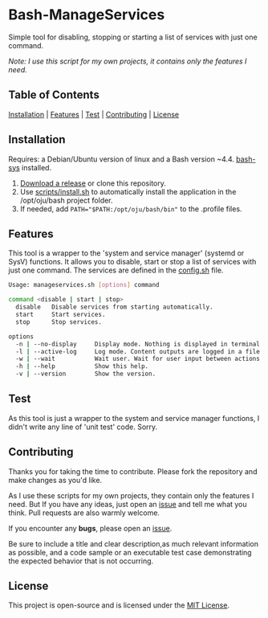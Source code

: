 # Bash-ManageServices

Simple tool for disabling, stopping or starting a list of services with just one command.

*Note: I use this script for my own projects, it contains only the features I need.*

## Table of Contents

[Installation](#installation) | [Features](#features) | [Test](#test) | [Contributing](#contributing) | [License](#license)

## Installation

Requires: a Debian/Ubuntu version of linux and a Bash version ~4.4. [bash-sys](https://github.com/ojullien/bash-sys) installed.

1. [Download a release](https://github.com/ojullien/bash-manageservices/releases) or clone this repository.
2. Use [scripts/install.sh](https://github.com/ojullien/bash-manageservices/tree/master/scripts) to automatically install the application in the /opt/oju/bash project folder.
3. If needed, add `PATH="$PATH:/opt/oju/bash/bin"` to the .profile files.

## Features

This tool is a wrapper to the 'system and service manager' (systemd or SysV) functions. It allows you to disable, start or stop a list of services with just one command. The services are defined in the [config.sh](https://github.com/ojullien/bash-manageservices/tree/master/src/app) file.

```bash
Usage: manageservices.sh [options] command

command <disable | start | stop>
  disable   Disable services from starting automatically.
  start     Start services.
  stop      Stop services.

options
  -n | --no-display     Display mode. Nothing is displayed in terminal.
  -l | --active-log     Log mode. Content outputs are logged in a file.
  -w | --wait           Wait user. Wait for user input between actions.
  -h | --help           Show this help.
  -v | --version        Show the version.
```

## Test

As this tool is just a wrapper to the system and service manager functions, I didn't write any line of 'unit test' code. Sorry.

## Contributing

Thanks you for taking the time to contribute. Please fork the repository and make changes as you'd like.

As I use these scripts for my own projects, they contain only the features I need. But If you have any ideas, just open an [issue](https://github.com/ojullien/bash-manageservices/issues/new) and tell me what you think. Pull requests are also warmly welcome.

If you encounter any **bugs**, please open an [issue](https://github.com/ojullien/bash-manageservices/issues/new).

Be sure to include a title and clear description,as much relevant information as possible, and a code sample or an executable test case demonstrating the expected behavior that is not occurring.

## License

This project is open-source and is licensed under the [MIT License](https://github.com/ojullien/bash-manageservices/blob/master/LICENSE).
